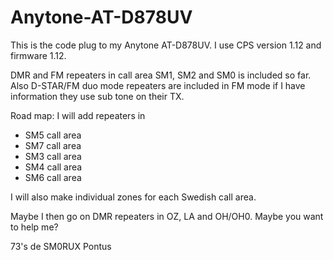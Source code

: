# Anytone-AT-D878UV

This is the code plug to my Anytone AT-D878UV. I use CPS version 1.12 and firmware 1.12.

DMR and FM repeaters in call area SM1, SM2 and SM0 is included so far. Also D-STAR/FM duo mode repeaters are included in FM mode if I have information they use sub tone on their TX.

Road map:
I will add repeaters in
* SM5 call area
* SM7 call area
* SM3 call area
* SM4 call area
* SM6 call area

I will also make individual zones for each Swedish call area.

Maybe I then go on DMR repeaters in OZ, LA and OH/OH0. Maybe you want to help me?

73's de SM0RUX Pontus
